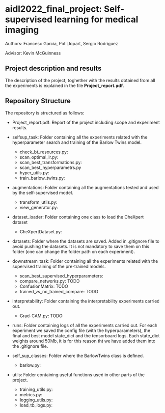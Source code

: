 # aidl2022_final_project: Self-supervised learning for medical imaging

Authors: Francesc Garcia, Pol Llopart, Sergio Rodriguez

Advisor: Kevin McGuinness

## Project description and results

The description of the project, toghether with the results obtained from all the experiments is explained in the file **Project_report.pdf**.

## Repository Structure

The repository is structured as follows:

- Project_report.pdf: Report of the project including scope and experiment results.

- selfsup_task: Folder containing all the experiments related with the hyperparameter search and training of the Barlow Twins model.
  - check_bt_resources.py:
  - scan_optimal_lr.py:
  - scan_best_transformations.py:
  - scan_best_hyperparametrs.py
  - hyper_utils.py:
  - train_barlow_twins.py:
  
- augmentations: Folder containing all the augmentations tested and used by the self-supervised model.
  - transform_utils.py:
  - view_generator.py:
  
- dataset_loader: Folder containing one class to load the CheXpert dataset
  - CheXpertDataset.py:
  
- datasets: Folder where the datasets are saved. Added in .gitignore file to avoid pushing the datasets. It is not mandatory to save them on this folder (one can change the folder path on each experiment).

- downstream_task: Folder containing all the experiments related with the supervised training of the pre-trained models.
  - scan_best_supervised_hyperparameters: 
  - compare_networks.py: TODO
  - ConfusionMatrix: TODO
  - trained_vs_no_trained_compare: TODO
  
- interpretability: Folder containing the interpretability experiments carried out.
  - Grad-CAM.py: TODO
  
- runs: Folder containing logs of all the experiments carried out. For each experiment we saved the config file (with the hyperparameters), the final and best model state_dict and the tensorboard logs. Each state_dict weights around 50Mb, it is for this reason tht we have added them into the .gitignore file.

- self_sup_classes: Folder where the BarlowTwins class is defined.
  - barlow.py: 
 
- utils: Folder containing useful functions used in other parts of the project.
  - training_utils.py:
  - metrics.py:
  - logging_utils.py:
  - load_tb_logs.py:
